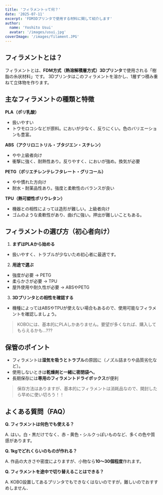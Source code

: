 ```yaml
---
title: 'フィラメントって何？'
date: '2025-07-11'
excerpt: 'FDM3Dプリンタで使用する材料に関して紹介します'
author:
  name: 'Yoshito Usui'
  avatar: '/images/usui.jpg'
coverImage: '/images/filament.JPG'
---
```


## フィラメントとは？

フィラメントとは、**FDM方式（熱溶解積層方式）3Dプリンタ**で使用される「樹脂の糸状材料」です。
3Dプリンタはこのフィラメントを溶かし、1層ずつ積み重ねて立体物を作ります。


## 主なフィラメントの種類と特徴

**PLA（ポリ乳酸）** 
* 扱いやすい
* トウモロコシなどが原料。においが少なく、反りにくい。色のバリエーションも豊富。

**ABS（アクリロニトリル・ブタジエン・スチレン）**
* やや上級者向け
* 衝撃に強く、耐熱性あり。反りやすく、においが強め。換気が必要

**PETG（ポリエチレンテレフタレート・グリコール）**
* やや慣れた方向け
* 耐水・耐薬品性あり。強度と柔軟性のバランスが良い

**TPU（熱可塑性ポリウレタン）**
* 機器との相性によっては造形が難しい。上級者向け
* ゴムのような柔軟性があり、曲げに強い。押出が難しいこともある。

## フィラメントの選び方（初心者向け）

1. **まずはPLAから始める**
* 扱いやすく、トラブルが少ないため初心者に最適です。

2. **用途で選ぶ**
* 強度が必要 → PETG
* 柔らかさが必要 → TPU
* 屋外使用や耐久性が必要 → ABSやPETG

3. **3Dプリンタとの相性を確認する**
* 機種によってはABSやTPUが使えない場合もあるので、使用可能なフィラメントを確認しましょう。

> KOBOには、基本的にPLAしかありません。要望が多くなれば、購入してもらえるかも...???

## 保管のポイント

* フィラメントは**湿気を吸うとトラブル**の原因に（ノズル詰まりや品質劣化など）。
* 使用しないときは**乾燥剤と一緒に密閉袋へ**。
* 長期保存には**専用のフィラメントドライボックス**が便利

> 保存方法はありますが、基本的にフィラメントは消耗品なので、開封したら早めに使い切ろう！！


## よくある質問（FAQ）

**Q. フィラメントは何色でも使える？** 

A. はい。白・黒だけでなく、赤・黄色・シルクっぽいものなど、多くの色や質感があります。

**Q. 1kgでどれくらいのものが作れる？**

A. 作品の大きさや密度によりますが、小物なら**10〜30個程度**作れます。

**Q. フィラメントを途中で切り替えることはできる？**

A. KOBO設置してあるプリンタでもできなくはないのですが，難しいのでおすすめしません．